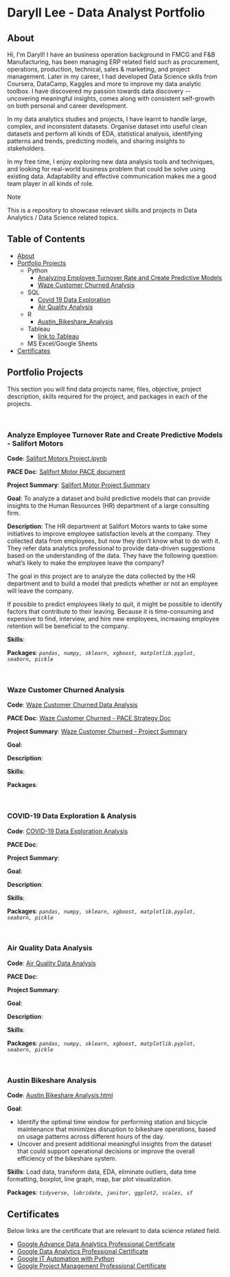 # Daryll Lee - Data Analyst Portfolio

## About

Hi, I'm Daryll! I have an business operation background in FMCG and F&B Manufacturing, has been managing ERP related field such as procurement, operations, production, technical, sales & marketing, and project management. Later in my career, I had developed Data Science skills from Coursera, DataCamp, Kaggles and more to improve my data analytic toolbox. I have discovered my passion towards data discovery -- uncovering meaningful insights, comes along with consistent self-growth on both personal and career development. 

In my data analytics studies and projects, I have learnt to handle large, complex, and inconsistent datasets. Organise dataset into useful clean datasets and perform all kinds of EDA, statistical analysis, identifying patterns and trends, predicting models, and sharing insights to stakeholders.

In my free time, I enjoy exploring new data analysis tools and techniques, and looking for real-world business problem that could be solve using existing data. Adaptability and effective communication makes me a good team player in all kinds of role.

> [!NOTE] 
> This is a repository to showcase relevant skills and projects in Data Analytics / Data Science related topics.

## Table of Contents

- [About](#about)
- [Portfolio Projects](#portfolio-projects)
  - Python
    - [Analyzing Employee Turnover Rate and Create Predictive Models](#analyze-employee-turnover-rate-and-create-predictive-models-salifort-motors) 
    - [Waze Customer Churned Analysis]()
  - SQL
    - [Covid 19 Data Exploration]()
    - [Air Quality Analysis]()
  - R
    - [Austin_Bikeshare_Analysis]()
  - Tableau
    - [link to Tableau]()
  - MS Excel/Google Sheets
- [Certificates]()


## Portfolio Projects

This section you will find data projects name, files, objective, project description, skills required for the project, and packages in each of the projects.

<br>

### Analyze Employee Turnover Rate and Create Predictive Models - Salifort Motors

**Code**: [Salifort Motors Project.ipynb](https://github.com/Daryll05351/portfolio/blob/main/Salifort%20Motors%20Project.ipynb)

**PACE Doc**: [Salifort Motor PACE document]()

**Project Summary**: [Salifort Motor Project Summary]()

**Goal**: To analyze a dataset and build predictive models that can provide insights to the Human Resources (HR) department of a large consulting firm.

**Description**: The HR department at Salifort Motors wants to take some initiatives to improve employee satisfaction levels at the company. They collected data from employees, but now they don’t know what to do with it. They refer data analytics professional to provide data-driven suggestions based on the understanding of the data. They have the following question: what’s likely to make the employee leave the company?

The goal in this project are to analyze the data collected by the HR department and to build a model that predicts whether or not an employee will leave the company.

If possible to predict employees likely to quit, it might be possible to identify factors that contribute to their leaving. Because it is time-consuming and expensive to find, interview, and hire new employees, increasing employee retention will be beneficial to the company.

**Skills**:

**Packages**: _```pandas, numpy, sklearn, xgboost, matplotlib.pyplot, seaborn, pickle ```_

<br>

### Waze Customer Churned Analysis

**Code**: [Waze Customer Churned Data Analysis](https://github.com/Daryll05351/portfolio/blob/main/Salifort%20Motors%20Project.ipynb)

**PACE Doc**: [Waze Customer Churned - PACE Strategy Doc]()

**Project Summary**: [Waze Customer Churned - Project Summary]()

**Goal**: 

**Description**: 

**Skills**:

**Packages**: 

<br>

### COVID-19 Data Exploration & Analysis

**Code**: [COVID-19 Data Exploration Analysis](https://github.com/Daryll05351/portfolio/blob/main/COVID_portfolio_project.sql)

**PACE Doc**: []()

**Project Summary**: []()

**Goal**: 

**Description**: 

**Skills**:

**Packages**: _```pandas, numpy, sklearn, xgboost, matplotlib.pyplot, seaborn, pickle ```_

<br>

### Air Quality Data Analysis

**Code**: [Air Quality Data Analysis](https://github.com/Daryll05351/portfolio/blob/main/air_quality_project.sql)

**PACE Doc**: []()

**Project Summary**: []()

**Goal**: 

**Description**: 

**Skills**:

**Packages**: _```pandas, numpy, sklearn, xgboost, matplotlib.pyplot, seaborn, pickle ```_

<br>

### Austin Bikeshare Analysis

**Code**: [Austin Bikeshare Analysis.html](https://daryll.quarto.pub/austin-bikeshare-analysis-5fc4)

**Goal**: 
- Identify the optimal time window for performing station and bicycle maintenance that minimizes disruption to bikeshare operations, based on usage patterns across different hours of the day.
- Uncover and present additional meaningful insights from the dataset that could support operational decisions or improve the overall efficiency of the bikeshare system.

**Skills**: Load data, transform data, EDA, eliminate outliers, data time formatting, boxplot, line graph, map, bar plot visualization.

**Packages**: _```tidyverse, lubridate, janitor, ggplot2, scales, sf ```_


## Certificates

Below links are the certificate that are relevant to data science related field.
- [Google Advance Data Analytics Professional Certificate]()
- [Google Data Analytics Professional Certificate]()
- [Google IT Automation with Python]()
- [Google Project Management Professional Certificate]()
